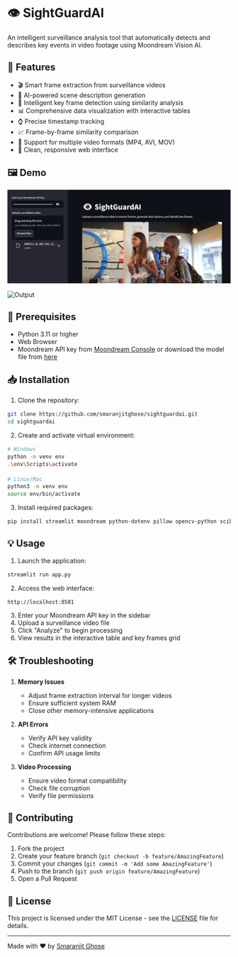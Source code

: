 # 👁️ SightGuardAI

An intelligent surveillance analysis tool that automatically detects and describes key events in video footage using Moondream Vision AI.

## 🌟 Features

* 🎬 Smart frame extraction from surveillance videos
* 🤖 AI-powered scene description generation
* 🎯 Intelligent key frame detection using similarity analysis
* 📊 Comprehensive data visualization with interactive tables
* ⌚ Precise timestamp tracking
* 📈 Frame-by-frame similarity comparison
* 🔄 Support for multiple video formats (MP4, AVI, MOV)
* 📱 Clean, responsive web interface

## 🖼️ Demo

![Interface](./assets/demo_1_1.png)

![Output](./assets/demo1_2.png)

## 🔧 Prerequisites

* Python 3.11 or higher
* Web Browser
* Moondream API key from [Moondream Console](https://console.moondream.ai) or download the model file from [here](https://docs.moondream.ai/specifications)

## 📥 Installation

1. Clone the repository:
```bash
git clone https://github.com/smaranjitghose/sightguardai.git
cd sightguardai
```

2. Create and activate virtual environment:
```bash
# Windows
python -m venv env
.\env\Scripts\activate

# Linux/Mac
python3 -m venv env
source env/bin/activate
```

3. Install required packages:
```bash
pip install streamlit moondream python-dotenv pillow opencv-python scikit-learn pandas
```

## 💡 Usage

1. Launch the application:
```bash
streamlit run app.py
```

2. Access the web interface:
```
http://localhost:8501
```

3. Enter your Moondream API key in the sidebar
4. Upload a surveillance video file
5. Click "Analyze" to begin processing
6. View results in the interactive table and key frames grid

## 🛠️ Troubleshooting

1. **Memory Issues**
   * Adjust frame extraction interval for longer videos
   * Ensure sufficient system RAM
   * Close other memory-intensive applications

2. **API Errors**
   * Verify API key validity
   * Check internet connection
   * Confirm API usage limits

3. **Video Processing**
   * Ensure video format compatibility
   * Check file corruption
   * Verify file permissions

## 🤝 Contributing

Contributions are welcome! Please follow these steps:

1. Fork the project
2. Create your feature branch (`git checkout -b feature/AmazingFeature`)
3. Commit your changes (`git commit -m 'Add some AmazingFeature'`)
4. Push to the branch (`git push origin feature/AmazingFeature`)
5. Open a Pull Request

## 📝 License

This project is licensed under the MIT License - see the [LICENSE](LICENSE) file for details.

---
Made with ❤️ by [Smaranjit Ghose](https://github.com/smaranjitghose)